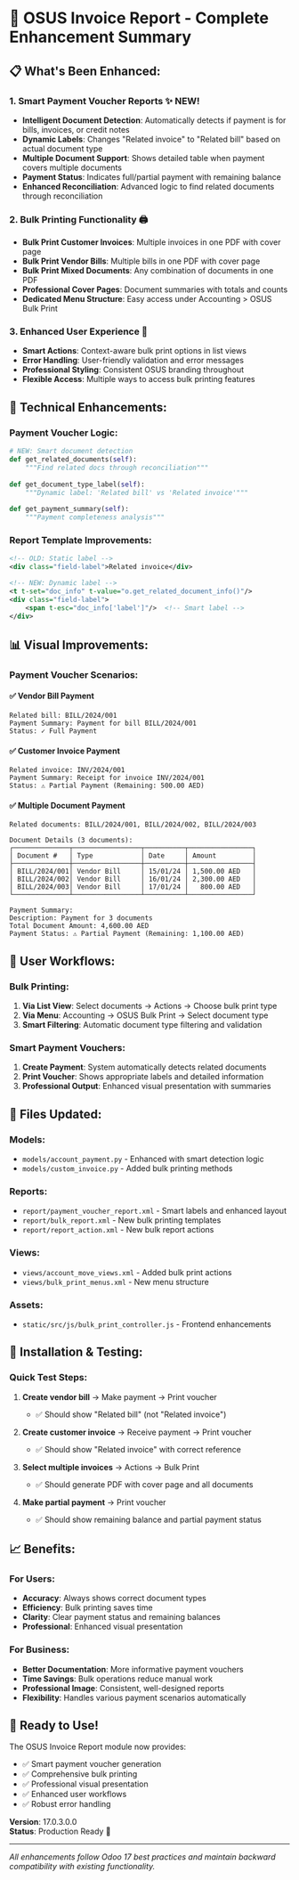 # 🎉 OSUS Invoice Report - Complete Enhancement Summary

## 📋 **What's Been Enhanced:**

### 1. **Smart Payment Voucher Reports** ✨ NEW!
- **Intelligent Document Detection**: Automatically detects if payment is for bills, invoices, or credit notes
- **Dynamic Labels**: Changes "Related invoice" to "Related bill" based on actual document type
- **Multiple Document Support**: Shows detailed table when payment covers multiple documents
- **Payment Status**: Indicates full/partial payment with remaining balance
- **Enhanced Reconciliation**: Advanced logic to find related documents through reconciliation

### 2. **Bulk Printing Functionality** 🖨️
- **Bulk Print Customer Invoices**: Multiple invoices in one PDF with cover page
- **Bulk Print Vendor Bills**: Multiple bills in one PDF with cover page
- **Bulk Print Mixed Documents**: Any combination of documents in one PDF
- **Professional Cover Pages**: Document summaries with totals and counts
- **Dedicated Menu Structure**: Easy access under Accounting > OSUS Bulk Print

### 3. **Enhanced User Experience** 🎯
- **Smart Actions**: Context-aware bulk print options in list views
- **Error Handling**: User-friendly validation and error messages
- **Professional Styling**: Consistent OSUS branding throughout
- **Flexible Access**: Multiple ways to access bulk printing features

## 🔧 **Technical Enhancements:**

### Payment Voucher Logic:
```python
# NEW: Smart document detection
def get_related_documents(self):
    """Find related docs through reconciliation"""
    
def get_document_type_label(self):
    """Dynamic label: 'Related bill' vs 'Related invoice'"""
    
def get_payment_summary(self):
    """Payment completeness analysis"""
```

### Report Template Improvements:
```xml
<!-- OLD: Static label -->
<div class="field-label">Related invoice</div>

<!-- NEW: Dynamic label -->
<t t-set="doc_info" t-value="o.get_related_document_info()"/>
<div class="field-label">
    <span t-esc="doc_info['label']"/>  <!-- Smart label -->
</div>
```

## 📊 **Visual Improvements:**

### Payment Voucher Scenarios:

#### ✅ **Vendor Bill Payment**
```
Related bill: BILL/2024/001
Payment Summary: Payment for bill BILL/2024/001
Status: ✓ Full Payment
```

#### ✅ **Customer Invoice Payment**
```
Related invoice: INV/2024/001  
Payment Summary: Receipt for invoice INV/2024/001
Status: ⚠ Partial Payment (Remaining: 500.00 AED)
```

#### ✅ **Multiple Document Payment**
```
Related documents: BILL/2024/001, BILL/2024/002, BILL/2024/003

Document Details (3 documents):
┌──────────────┬─────────────────┬──────────┬────────────────┐
│ Document #   │ Type            │ Date     │ Amount         │
├──────────────┼─────────────────┼──────────┼────────────────┤
│ BILL/2024/001│ Vendor Bill     │ 15/01/24 │ 1,500.00 AED   │
│ BILL/2024/002│ Vendor Bill     │ 16/01/24 │ 2,300.00 AED   │
│ BILL/2024/003│ Vendor Bill     │ 17/01/24 │   800.00 AED   │
└──────────────┴─────────────────┴──────────┴────────────────┘

Payment Summary:
Description: Payment for 3 documents
Total Document Amount: 4,600.00 AED
Payment Status: ⚠ Partial Payment (Remaining: 1,100.00 AED)
```

## 🎯 **User Workflows:**

### Bulk Printing:
1. **Via List View**: Select documents → Actions → Choose bulk print type
2. **Via Menu**: Accounting → OSUS Bulk Print → Select document type
3. **Smart Filtering**: Automatic document type filtering and validation

### Smart Payment Vouchers:
1. **Create Payment**: System automatically detects related documents
2. **Print Voucher**: Shows appropriate labels and detailed information
3. **Professional Output**: Enhanced visual presentation with summaries

## 📁 **Files Updated:**

### Models:
- `models/account_payment.py` - Enhanced with smart detection logic
- `models/custom_invoice.py` - Added bulk printing methods

### Reports:
- `report/payment_voucher_report.xml` - Smart labels and enhanced layout
- `report/bulk_report.xml` - New bulk printing templates
- `report/report_action.xml` - New bulk report actions

### Views:
- `views/account_move_views.xml` - Added bulk print actions
- `views/bulk_print_menus.xml` - New menu structure

### Assets:
- `static/src/js/bulk_print_controller.js` - Frontend enhancements

## 🚀 **Installation & Testing:**

### Quick Test Steps:
1. **Create vendor bill** → Make payment → Print voucher
   - ✅ Should show "Related bill" (not "Related invoice")
   
2. **Create customer invoice** → Receive payment → Print voucher  
   - ✅ Should show "Related invoice" with correct reference
   
3. **Select multiple invoices** → Actions → Bulk Print
   - ✅ Should generate PDF with cover page and all documents

4. **Make partial payment** → Print voucher
   - ✅ Should show remaining balance and partial payment status

## 📈 **Benefits:**

### For Users:
- **Accuracy**: Always shows correct document types
- **Efficiency**: Bulk printing saves time
- **Clarity**: Clear payment status and remaining balances
- **Professional**: Enhanced visual presentation

### For Business:
- **Better Documentation**: More informative payment vouchers
- **Time Savings**: Bulk operations reduce manual work
- **Professional Image**: Consistent, well-designed reports
- **Flexibility**: Handles various payment scenarios automatically

## 🎊 **Ready to Use!**

The OSUS Invoice Report module now provides:
- ✅ Smart payment voucher generation
- ✅ Comprehensive bulk printing
- ✅ Professional visual presentation
- ✅ Enhanced user workflows
- ✅ Robust error handling

**Version**: 17.0.3.0.0  
**Status**: Production Ready 🚀

---

*All enhancements follow Odoo 17 best practices and maintain backward compatibility with existing functionality.*
